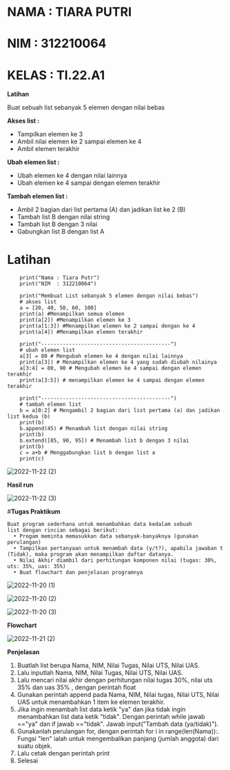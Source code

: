 # NAMA : TIARA PUTRI
# NIM : 312210064
# KELAS : TI.22.A1

**Latihan**

Buat sebuah list sebanyak 5 elemen dengan nilai bebas

**Akses list :**
- Tampilkan elemen ke 3
- Ambil nilai elemen ke 2 sampai elemen ke 4
- Ambil elemen terakhir

**Ubah elemen list :**
- Ubah elemen ke 4 dengan nilai lainnya
- Ubah elemen ke 4 sampai dengan elemen terakhir

**Tambah elemen list :**
- Ambil 2 bagian dari list pertama (A) dan jadikan list ke 2 (B)
- Tambah list B dengan nilai string
- Tambah list B dengan 3 nilai
- Gabungkan list B dengan list A

 # Latihan
        
        print("Nama : Tiara Putr")
        print("NIM  : 312210064")

        print("Membuat List sebanyak 5 elemen dengan nilai bebas")
        # akses list
        a = [20, 40, 50, 60, 100]
        print(a) #Menampilkan semua elemen
        print(a[2]) #Menampilkan elemen ke 3
        print(a[1:3]) #Menampilkan elemen ke 2 sampai dengan ke 4
        print(a[4]) #Menampilkan elemen terakhir

        print("------------------------------------------")
        # ubah elemen list
        a[3] = 80 # Mengubah elemen ke 4 dengan nilai lainnya
        print(a[3]) # Menampilkan elemen ke 4 yang sudah diubah nilainya
        a[3:4] = 80, 90 # Mengubah elemen ke 4 sampai dengan elemen terakhir
        print(a[3:5]) # menampilkan elemen ke 4 sampai dengan elemen terakhir

        print("------------------------------------------")
        # tambah elemen list
        b = a[0:2] # Mengambil 2 bagian dari list pertama (a) dan jadikan list kedua (b)
        print(b)
        b.append(45) # Menambah list dengan nilai string
        print(b)
        b.extend([85, 90, 95]) # Menambah list b dengan 3 nilai
        print(b)
        c = a+b # Menggabungkan list b dengan list a
        print(c)
        
![2022-11-22 (2)](https://user-images.githubusercontent.com/115775237/203306993-2dd063c7-ad02-48c5-bfd2-f27f92bdfa31.png)

**Hasil run**

![2022-11-22 (3)](https://user-images.githubusercontent.com/115775237/203307215-9565b268-0599-4cb1-9312-6e8cd9d9c2b9.png)

#**Tugas Praktikum**

    Buat program sederhana untuk menambahkan data kedalam sebuah
    list dengan rincian sebagai berikut:
      • Progam meminta memasukkan data sebanyak-banyaknya (gunakan perulangan)
      • Tampilkan pertanyaan untuk menambah data (y/t?), apabila jawaban t (Tidak), maka program akan menampilkan daftar datanya. 
      • Nilai Akhir diambil dari perhitungan komponen nilai (tugas: 30%, uts: 35%, uas: 35%)
      • Buat flowchart dan penjelasan programnya

![2022-11-20 (1)](https://user-images.githubusercontent.com/115775237/202905224-f749f1e7-caf8-42c8-8bf4-08bf3ae05f58.png)

![2022-11-20 (2)](https://user-images.githubusercontent.com/115775237/202905253-7b799096-b0c3-41c7-a1de-ae37a2fb814d.png)

![2022-11-20 (3)](https://user-images.githubusercontent.com/115775237/202905273-8aafb8b5-dab8-495b-b77b-101fbd380278.png)

**Flowchart**

![2022-11-21 (2)](https://user-images.githubusercontent.com/115775237/203051918-1d26ae86-266d-4bd0-a5f1-e42e414375e4.png)

**Penjelasan**

1. Buatlah list berupa Nama, NIM, Nilai Tugas, Nilai UTS, Nilai UAS.
2. Lalu inputlah Nama, NIM, Nilai Tugas, Nilai UTS, Nilai UAS.
3. Lalu mencari nilai akhir dengan perhitungan nilai tugas 30%, nilai uts 35% dan uas 35% , dengan perintah float
4. Gunakan perintah append pada Nama, NIM, Nilai tugas, Nilai UTS, Nilai UAS untuk menambahkan 1 item ke elemen terakhir.
5. Jika ingin menambah list data ketik "ya" dan jika tidak ingin menambahkan list data ketik "tidak". Dengan perintah while jawab =="ya" dan if jawab =="tidak". Jawab input("Tambah data (ya/tidak)").
6. Gunakanlah perulangan for, dengan perintah for i in range(len(Nama)):. Fungsi "len" ialah untuk mengembalikan panjang (jumlah anggota) dari suatu objek.
7. Lalu cetak dengan perintah print
8. Selesai
